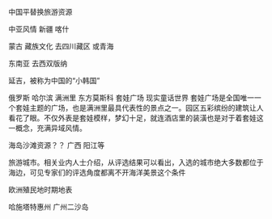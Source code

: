 中国平替换旅游资源



中亚风情  新疆
喀什

蒙古
藏族文化 去四川藏区   或青海


东南亚  去西双版纳


延吉，被称为中国的“小韩国”



俄罗斯  哈尔滨 满洲里
东方莫斯科
套娃广场
现实童话世界
套娃广场是全国唯一一个套娃主题的广场，也是满洲里最具代表性的景点之一。园区五彩缤纷的建筑让人看花了眼。不仅外表是套娃模样，梦幻十足，就连酒店里的装潢也是对于着套娃这一概念，充满异域风情。


海岛沙滩资源？？
广西 阳江等

旅游城市。相关业内人士介绍，从评选结果可以看出，入选的城市绝大多数都位于海边，可见专家们的评选角度都离不开海洋美景这个条件

欧洲殖民地时期地表

哈施塔特惠州
广州二沙岛
